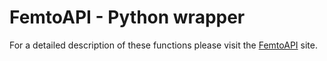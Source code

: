 # FemtoAPI - Python wrapper

For a detailed description of these functions please visit the [FemtoAPI](https://femtonics.atlassian.net/wiki/spaces/API2/overview) site.
